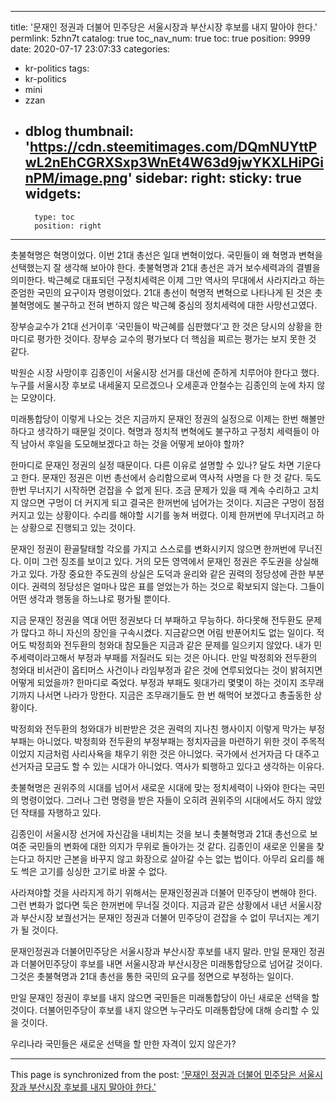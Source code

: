 
---
title: '문재인 정권과 더불어 민주당은 서울시장과 부산시장 후보를 내지 말아야 한다.'
permlink: 5zhn7t
catalog: true
toc_nav_num: true
toc: true
position: 9999
date: 2020-07-17 23:07:33
categories:
- kr-politics
tags:
- kr-politics
- mini
- zzan
- dblog
thumbnail: 'https://cdn.steemitimages.com/DQmNUYttPwL2nEhCGRXSxp3WnEt4W63d9jwYKXLHiPGinPM/image.png'
sidebar:
    right:
        sticky: true
widgets:
    -
        type: toc
        position: right
---


촛불혁명은 혁명이었다. 이번 21대 총선은 일대 변혁이었다. 국민들이 왜 혁명과 변혁을 선택했는지 잘 생각해 보아야 한다. 촛불혁명과 21대 총선은 과거 보수세력과의 결별을 의미한다. 박근혜로 대표되던 구정치세력은 이제 그만 역사의 무대에서 사라지라고 하는 준엄한 국민의 요구이자 명령이었다. 21대 총선이 혁명적 변혁으로 나타나게 된 것은 촛불혁명에도 불구하고 전혀 변하지 않은 박근혜 중심의 정치세력에 대한 사망선고였다.

장부승교수가 21대 선거이후 ‘국민들이 박근혜를 심판했다’고 한 것은 당시의 상황을 한마디로 평가한 것이다. 장부승 교수의 평가보다 더 핵심을 찌르는 평가는 보지 못한 것 같다.

박원순 시장 사망이후 김종인이 서울시장 선거를 대선에 준하게 치루어야 한다고 했다. 누구를 서울시장 후보로 내세울지 모르겠으나 오세훈과 안철수는 김종인의 눈에 차지 않는 모양이다.

미래통합당이 이렇게 나오는 것은 지금까지 문재인 정권의 실정으로 이제는 한번 해볼만하다고 생각하기 때문일 것이다. 혁명과 정치적 변혁에도 불구하고 구정치 세력들이 아직 남아서 후일을 도모해보겠다고 하는 것을 어떻게 보아야 할까?

한마디로 문재인 정권의 실정 때문이다. 다른 이유로 설명할 수 있나? 달도 차면 기운다고 한다. 문재인 정권은 이번 총선에서 승리함으로써 역사적 사명을 다 한 것 같다. 둑도 한번 무너지기 시작하면 걷잡을 수 없게 된다. 조금 문제가 있을 때 계속 수리하고 고치지 않으면 구멍이 더 커지게 되고 결국은 한꺼번에 넘어가는 것이다. 지금은 구멍이 점점 커지고 있는 상황이다. 수리를 해야할 시기를 놓쳐 버렸다. 이제 한꺼번에 무너지려고 하는 상황으로 진행되고 있는 것이다.

문재인 정권이 환골탈태할 각오를 가지고 스스로를 변화시키지 않으면 한꺼번에 무너진다. 이미 그런 징조를 보이고 있다. 거의 모든 영역에서 문재인 정권은 주도권을 상실해가고 있다. 가장 중요한 주도권의 상실은 도덕과 윤리와 같은 권력의 정당성에 관한 부분이다. 권력의 정당성은 얼마나 많은 표를 얻었는가 하는 것으로 확보되지 않는다. 그들이 어떤 생각과 행동을 하느냐로 평가될 뿐이다.

지금 문재인 정권을 역대 어떤 정권보다 더 부패하고 무능하다. 하다못해 전두환도 문제가 많다고 하니 자신의 장인을 구속시켰다. 지금같으면 어림 반푼어치도 없는 일이다. 적어도 박정희와 전두환의 청와대 참모들은 지금과 같은 문제를 일으키지 않았다. 내가 민주세력이라고해서 부정과 부패를 저질러도 되는 것은 아니다. 만일 박정희와 전두환의 청와대 비서관이 옵티머스 사건이나 라임부정과 같은 것에 연루되었다는 것이 밝혀지면 어떻게 되었을까? 한마디로 죽었다. 부정과 부패도 윗대가리 몇몇이 하는 것이지 조무래기까지 나서면 나라가 망한다. 지금은 조무래기들도 한 번 해먹어 보겠다고 총출동한 상황이다.

박정희와 전두환의 청와대가 비판받은 것은 권력의 지나친 행사이지 이렇게 막가는 부정부패는 아니었다. 박정희와 전두환의 부정부패는 정치자금을 마련하기 위한 것이 주목적이었지 지금처럼 사리사욕을 채우기 위한 것은 아니었다. 국가에서 선거자금 다 대주고 선거자금 모금도 할 수 있는 시대가 아니었다. 역사가 퇴행하고 있다고 생각하는 이유다.

촛불혁명은 권위주의 시대를 넘어서 새로운 시대에 맞는 정치세력이 나와야 한다는 국민의 명령이었다. 그러나 그런 명령을 받은 자들이 오히려 권위주의 시대에서도 하지 않았던 작태를 자행하고 있다.

김종인이 서울시장 선거에 자신감을 내비치는 것을 보니 촛불혁명과 21대 총선으로 보여준 국민들의 변화에 대한 의지가 무위로 돌아가는 것 같다. 김종인이 새로운 인물을 찾는다고 하지만 근본을 바꾸지 않고 화장으로 살아갈 수는 없는 법이다. 아무리 요리를 해도 썩은 고기를 싱싱한 고기로 바꿀 수 없다.

사라져야할 것을 사라지게 하기 위해서는 문재인정권과 더불어 민주당이 변해야 한다. 그런 변화가 없다면 둑은 한꺼번에 무너질 것이다. 지금과 같은 상황에서 내년 서울시장과 부산시장 보궐선거는 문재인 정권과 더불어 민주당이 걷잡을 수 없이 무너지는 계기가 될 것이다.

문재인정권과 더불어민주당은 서울시장과 부산시장 후보를 내지 말라. 만일 문재인 정권과 더불어민주당이 후보를 내면 서울시장과 부산시장은 미래통합당으로 넘어갈 것이다. 그것은 촛불혁명과 21대 총선을 통한 국민의 요구를 정면으로 부정하는 일이다.

만일 문재인 정권이 후보를 내지 않으면 국민들은 미래통합당이 아닌 새로운 선택을 할 것이다. 더불어민주당이 후보를 내지 않으면 누구라도 미래통합당에 대해 승리할 수 있을 것이다.

우리나라 국민들은 새로운 선택을 할 만한 자격이 있지 않은가?

- - -

This page is synchronized from the post: ['문재인 정권과 더불어 민주당은 서울시장과 부산시장 후보를 내지 말아야 한다.'](https://steemit.com/@oldstone/5zhn7t)
